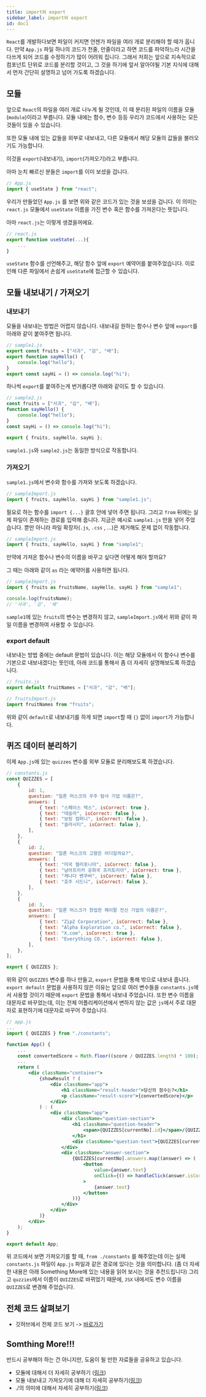 ```yaml
---
title: import와 export
sidebar_label: import와 export
id: doc1
---
```


`React`를 개발하다보면 파일이 커지면 언젠가 파일을 여러 개로 분리해야 할 때가 옵니다. 만약 `App.js` 파일 하나의 코드가 천줄, 만줄이라고 하면 코드를 파악하느라 시간을 다쓰게 되어 코드를 수정하기가 많이 어려워 집니다. 그래서 저희는 앞으로 지속적으로 컴포넌트 단위로 코드를 분리할 것이고, 그 것을 하기에 앞서 알아야될 기본 지식에 대해서 먼저 간단히 설명하고 넘어 가도록 하겠습니다.

## 모듈

앞으로 `React`의 파일을 여러 개로 나누게 될 것인데, 이 때 분리된 파일의 이름을 모듈(`module`)이라고 부릅니다. 모듈 내에는 함수, 변수 등등 우리가 코드에서 사용하는 모든 것들이 있을 수 있습니다.

또한 모듈 내에 있는 값들을 외부로 내보내고, 다른 모듈에서 해당 모듈의 값들을 불러오기도 가능합니다.

이것을 `export`(내보내기), `import`(가져오기)라고 부릅니다.

아마 눈치 빠르신 분들은 `import`를 이미 보셨을 겁니다.

```jsx
// App.js
import { useState } from "react";
```

우리가 만들었던 `App.js` 를 보면 위와 같은 코드가 있는 것을 보셨을 겁니다. 이 의미는 `react.js` 모듈에서 `useState` 이름을 가진 변수 혹은 함수를 가져온다는 뜻입니다.

아마 `react.js`는 이렇게 생겼을꺼에요.

```jsx
// react.js
export function useState(...){
	...
}
```

`useState` 함수를 선언해주고, 해당 함수 앞에 `export` 예약어를 붙여주었습니다. 이로 인해 다른 파일에서 손쉽게 `useState`에 접근할 수 있습니다.

## 모듈 내보내기 / 가져오기

### 내보내기

모듈을 내보내는 방법은 어렵지 않습니다. 내보내길 원하는 함수나 변수 앞에 `export`를 아래와 같이 붙여주면 됩니다.

```jsx
// sample1.js
export const fruits = ["사과", "감", "배"];
export function sayHello() {
	console.log("hello");
}
export const sayHi = () => console.log("hi");
```

하나씩 `export`를 붙여주는게 번거롭다면 아래와 같이도 할 수 있습니다.

```jsx
// sample2.js
const fruits = ["사과", "감", "배"];
function sayHello() {
	console.log("hello");
}
const sayHi = () => console.log("hi");

export { fruits, sayHello, sayHi };
```

`sample1.js`와 `sample2.js`는 동일한 방식으로 작동합니다.

### 가져오기

`sample1.js`에서 변수와 함수를 가져와 보도록 하겠습니다.

```jsx
// sampleImport.js
import { fruits, sayHello, sayHi } from "sample1.js";
```

필요로 하는 함수를 `import {...}` 괄호 안에 넣어 주면 됩니다. 그리고 `from` 뒤에는 실제 파일이 존재하는 경로를 입력해 줍니다. 지금은 예시로 `sample1.js` 만을 넣어 주었습니다. 뿐만 아니라 파일 확장자(`.js`, `.css` , ...)은 제거해도 문제 없이 작동합니다.

```jsx
// sampleImport.js
import { fruits, sayHello, sayHi } from "sample1";
```

만약에 가져온 함수나 변수의 이름을 바꾸고 싶다면 어떻게 해야 할까요?

그 때는 아래와 같이 `as` 라는 예약어를 사용하면 됩니다.

```jsx
// sampleImport.js
import { fruits as fruitsName, sayHello, sayHi } from "sample1";

console.log(fruitsName);
// '사과', '감', '배'
```

`sample1`에 있는 `fruits`의 변수는 변경하지 않고, `sampleImport.js`에서 위와 같이 파일 이름을 변경하여 사용할 수 있습니다.

### export default

내보내는 방법 중에는 default 문법이 있습니다. 이는 해당 모듈에서 이 함수나 변수를 기본으로 내보내겠다는 뜻인데, 아래 코드를 통해서 좀 더 자세히 설명해보도록 하겠습니다.

```jsx
// fruits.js
export default fruitNames = ["사과", "감", "배"];
```

```jsx
// fruitsImport.js
import fruitNames from "fruits";
```

위와 같이 `default`로 내보내기를 하게 되면 `import`할 때 `{}` 없이 `import`가 가능합니다.

## 퀴즈 데이터 분리하기

이제 `App.js`에 있는 `quizzes` 변수를 외부 모듈로 분리해보도록 하겠습니다.

```jsx
// constants.js
const QUIZZES = [
	{
		id: 1,
		question: "일론 머스크의 우주 탐사 기업 이름은?",
		answers: [
			{ text: "스페이스 엑스", isCorrect: true },
			{ text: "테슬라", isCorrect: false },
			{ text: "보링 컴퍼니", isCorrect: false },
			{ text: "솔라시티", isCorrect: false },
		],
	},
	{
		id: 2,
		question: "일론 머스크의 고향은 어디일까요?",
		answers: [
			{ text: "미국 캘리포니아", isCorrect: false },
			{ text: "남아프리카 공화국 프리토리아", isCorrect: true },
			{ text: "캐나다 벤쿠버", isCorrect: false },
			{ text: "호주 시드니", isCorrect: false },
		],
	},
	{
		id: 3,
		question: "일론 머스크가 창업한 페이팔 전신 기업의 이름은?",
		answers: [
			{ text: "Zip2 Corporation", isCorrect: false },
			{ text: "Alpha Exploration co.", isCorrect: false },
			{ text: "X.com", isCorrect: true },
			{ text: "Everything CO.", isCorrect: false },
		],
	},
];

export { QUIZZES };
```

위와 같이 `QUIZZES` 변수를 하나 만들고, `export` 문법을 통해 밖으로 내보내 줍니다. `export default` 문법을 사용하지 않은 이유는 앞으로 여러 변수들을 `constants.js`에서 사용할 것이기 때문에 `export` 문법을 통해서 내보내 주었습니다. 또한 변수 이름을 대문자로 바꾸었는데, 이는 전체 어플리케이션에서 변하지 않는 값은 `js`에서 주로 대문자로 표현하기에 대문자로 바꾸어 주었습니다.

```jsx
// app.js
...
import { QUIZZES } from "./constants";

function App() {
	...
	const convertedScore = Math.floor((score / QUIZZES.length) * 100);
	...
	return (
		<div className="container">
			{showResult ? (
				<div className="app">
					<h1 className="result-header">당신의 점수는?</h1>
					<p className="result-score">{convertedScore}</p>
				</div>
			) : (
				<div className="app">
					<div className="question-section">
						<h1 className="question-header">
							<span>{QUIZZES[currentNo].id}</span>/{QUIZZES.length}
						</h1>
						<div className="question-text">{QUIZZES[currentNo].question}</div>
					</div>
					<div className="answer-section">
						{QUIZZES[currentNo].answers.map((answer) => (
							<button
								value={answer.text}
								onClick={() => handleClick(answer.isCorrect)}
							>
								{answer.text}
							</button>
						))}
					</div>
				</div>
			)}
		</div>
	);
}

export default App;
```

위 코드에서 보면 가져오기를 할 때, `from ./constants` 를 해주었는데 이는 실제 `constants.js` 파일이 `App.js` 파일과 같은 경로에 있다는 것을 의미합니다. (좀 더 자세한 내용은 아래 Something More에 있는 내용을 읽어 보시는 것을 추천드립니다) 그리고 `quzzies`에서 이름이 `QUIZZES`로 바뀌었기 때문에, `JSX` 내에서도 변수 이름을 `QUIZZES`로 변경해 주었습니다.

## 전체 코드 살펴보기

- 깃허브에서 전체 코드 보기 -> [바로가기](https://github.com/CodePotStudio/starter-quiz-app/tree/week03-01)

## Somthing More!!!

반드시 공부해야 하는 건 아니지만, 도움이 될 만한 자료들을 공유하고 있습니다.

- 모듈에 대해서 더 자세히 공부하기 ([링크](https://ko.javascript.info/modules-intro))
- 모듈 내보내고 가져오기에 대해 더 자세히 공부하기([링크](https://ko.javascript.info/import-export))
- ./의 의미에 대해서 자세히 공부하기([링크](https://wrkbr.tistory.com/645))
